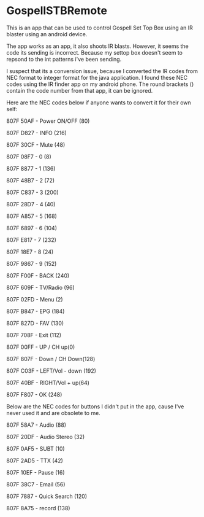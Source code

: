 # GospellSTBRemote
This is an app that can be used to control Gospell Set Top Box using an IR blaster using an android device.

The app works as an app, it also shoots IR blasts. However, it seems the code its sending is incorrect. Because my settop box doesn't seem to repsond to the int patterns i've been sending.

I suspect that its a conversion issue, because I converted the IR codes from NEC format to integer format for the java application.
I found these NEC codes using the IR finder app on my android phone. The round brackets () contain the code number from that app, it can be ignored.

Here are the NEC codes below if anyone wants to convert it for their own self:

807F 50AF - Power ON/OFF (80)

807F D827 - INFO (216)

807F 30CF - Mute (48)

807F 08F7 - 0 (8)

807F 8877 - 1 (136)

807F 48B7 - 2 (72)

807F C837 - 3 (200)

807F 28D7 - 4 (40)

807F A857 - 5 (168)

807F 6897 - 6 (104)

807F E817 - 7 (232)

807F 18E7 - 8 (24)

807F 9867 - 9 (152)

807F F00F - BACK (240)

807F 609F - TV/Radio (96)

807F 02FD - Menu (2)

807F B847 - EPG (184)

807F 827D - FAV (130)

807F 708F - Exit (112)

807F 00FF -  UP / CH up(0)

807F 807F - Down / CH Down(128)

807F C03F - LEFT/Vol - down (192)

807F 40BF - RIGHT/Vol + up(64)

807F F807 - OK (248)



Below are the NEC codes for buttons I didn't put in the app, cause I've never used it and are obsolete to me.


807F 58A7 - Audio (88)

807F 20DF - Audio Stereo (32)

807F 0AF5 - SUBT (10)

807F 2AD5 - TTX (42)

807F 10EF - Pause (16)

807F 38C7 - Email (56)

807F 7887 - Quick Search (120)

807F 8A75 - record (138)
